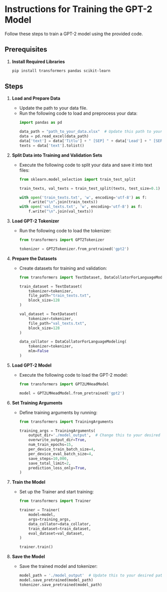 
# Instructions for Training the GPT-2 Model 

Follow these steps to train a GPT-2 model using the provided code.

## Prerequisites

1. **Install Required Libraries**
   ```bash
   pip install transformers pandas scikit-learn
   ```

## Steps

1. **Load and Prepare Data**
   - Update the path to your data file.
   - Run the following code to load and preprocess your data:
     ```python
     import pandas as pd

     data_path = "path_to_your_data.xlsx"  # Update this path to your data file
     data = pd.read_excel(data_path)
     data['text'] = data['Titlu'] + " [SEP] " + data['Lead'] + " [SEP] " + data['Continut']
     texts = data['text'].tolist()
     ```

2. **Split Data into Training and Validation Sets**
   - Execute the following code to split your data and save it into text files:
     ```python
     from sklearn.model_selection import train_test_split

     train_texts, val_texts = train_test_split(texts, test_size=0.1)

     with open('train_texts.txt', 'w', encoding='utf-8') as f:
         f.write("\n".join(train_texts))
     with open('val_texts.txt', 'w', encoding='utf-8') as f:
         f.write("\n".join(val_texts))
     ```

3. **Load GPT-2 Tokenizer**
   - Run the following code to load the tokenizer:
     ```python
     from transformers import GPT2Tokenizer

     tokenizer = GPT2Tokenizer.from_pretrained('gpt2')
     ```

4. **Prepare the Datasets**
   - Create datasets for training and validation:
     ```python
     from transformers import TextDataset, DataCollatorForLanguageModeling

     train_dataset = TextDataset(
         tokenizer=tokenizer,
         file_path="train_texts.txt",
         block_size=128
     )

     val_dataset = TextDataset(
         tokenizer=tokenizer,
         file_path="val_texts.txt",
         block_size=128
     )

     data_collator = DataCollatorForLanguageModeling(
         tokenizer=tokenizer,
         mlm=False
     )
     ```

5. **Load GPT-2 Model**
   - Execute the following code to load the GPT-2 model:
     ```python
     from transformers import GPT2LMHeadModel

     model = GPT2LMHeadModel.from_pretrained('gpt2')
     ```

6. **Set Training Arguments**
   - Define training arguments by running:
     ```python
     from transformers import TrainingArguments

     training_args = TrainingArguments(
         output_dir='./model_output',  # Change this to your desired output directory
         overwrite_output_dir=True,
         num_train_epochs=15,
         per_device_train_batch_size=4,
         per_device_eval_batch_size=4,
         save_steps=10,000,
         save_total_limit=2,
         prediction_loss_only=True,
     )
     ```

7. **Train the Model**
   - Set up the Trainer and start training:
     ```python
     from transformers import Trainer

     trainer = Trainer(
         model=model,
         args=training_args,
         data_collator=data_collator,
         train_dataset=train_dataset,
         eval_dataset=val_dataset,
     )

     trainer.train()
     ```

8. **Save the Model**
   - Save the trained model and tokenizer:
     ```python
     model_path = './model_output'  # Update this to your desired path
     model.save_pretrained(model_path)
     tokenizer.save_pretrained(model_path)
     ```

